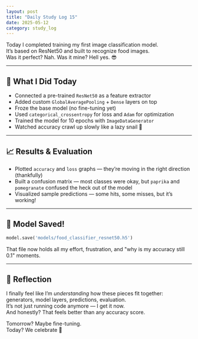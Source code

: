 ```yaml
---
layout: post
title: "Daily Study Log 15"
date: 2025-05-12
category: study_log
---
```


Today I completed training my first image classification model.  
It’s based on ResNet50 and built to recognize food images.  
Was it perfect? Nah. Was it mine? Hell yes. 😎

---

## 🔧 What I Did Today

- Connected a pre-trained `ResNet50` as a feature extractor  
- Added custom `GlobalAveragePooling` + `Dense` layers on top  
- Froze the base model (no fine-tuning yet)  
- Used `categorical_crossentropy` for loss and `Adam` for optimization  
- Trained the model for 10 epochs with `ImageDataGenerator`  
- Watched accuracy crawl up slowly like a lazy snail 🐌

---

## 📈 Results & Evaluation

- Plotted `accuracy` and `loss` graphs — they’re moving in the right direction (thankfully)
- Built a confusion matrix — most classes were okay, but `paprika` and `pomegranate` confused the heck out of the model
- Visualized sample predictions — some hits, some misses, but it’s working!

---

## 💾 Model Saved!

```python
model.save('models/food_classifier_resnet50.h5')
```

That file now holds all my effort, frustration, and "why is my accuracy still 0.1" moments.

---

## 🧠 Reflection

I finally feel like I’m *understanding* how these pieces fit together:  
generators, model layers, predictions, evaluation.  
It’s not just running code anymore — I get it now.  
And honestly? That feels better than any accuracy score.

Tomorrow? Maybe fine-tuning.  
Today? We celebrate 🥳

